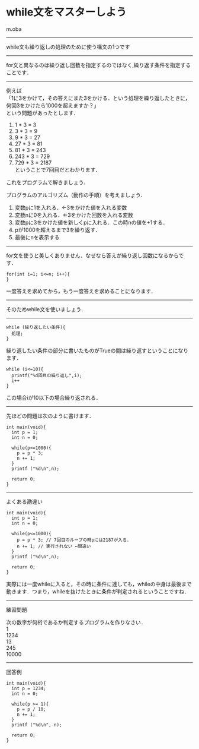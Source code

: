 # while文をマスターしよう
m.oba

---

while文も繰り返しの処理のために使う構文の1つです

---

for文と異なるのは繰り返し回数を指定するのではなく,繰り返す条件を指定することです．

---

例えば<br>
「1に3をかけて，その答えにまた3をかける．という処理を繰り返したときに，何回3をかけたら1000を超えますか？」<br>
という問題があったとします．

>>>

1. 1 * 3 = 3<br>
2. 3 * 3 = 9<br>
3. 9 * 3 = 27<br>
4. 27 * 3 = 81<br>
5. 81 * 3 = 243<br>
6. 243 * 3 = 729<br>
7. 729 * 3 = 2187<br>
ということで7回目だとわかります．

>>>

これをプログラムで解きましょう．

>>>

プログラムのアルゴリズム（動作の手順）を考えましょう．<br>
1. 変数pに1を入れる．←3をかけた値を入れる変数<br>
2. 変数nに0を入れる．←3をかけた回数を入れる変数<br>
3. 変数pに3をかけた値を新しくpに入れる．この時nの値を+1する．<br>
4. pが1000を超えるまで3を繰り返す．<br>
5. 最後にnを表示する


---

for文を使うと美しくありません．なぜなら答えが繰り返し回数になるからです．
```
for(int i=1; i<=n; i++){
}
```
一度答えを求めてから，もう一度答えを求めることになります．

---

そのためwhile文を使いましょう．

---

```
while (繰り返したい条件){
  処理;
}
```

>>>

繰り返したい条件の部分に書いたものがTrueの間は繰り返すということになります．
```
while (i<=10){
  printf("%d回目の繰り返し",i);
  i++
}
```
この場合iが10以下の場合繰り返される．

---

先ほどの問題は次のように書けます．

>>>

```
int main(void){
  int p = 1;
  int n = 0;

  while(p<=1000){
    p = p * 3;
    n += 1;
  }
  printf ("%d\n",n);

  return 0;
}
```

---

よくある勘違い<br>
```
int main(void){
  int p = 1;
  int n = 0;

  while(p<=1000){
    p = p * 3; // 7回目のループの時pには2187が入る．
    n += 1; // 実行されない ←間違い
  }
  printf ("%d\n",n);

  return 0;
}
```
実際には一度whileに入ると，その時に条件に達しても，whileの中身は最後まで動きます．つまり，whileを抜けたときに条件が判定されるということですね．


---

練習問題

>>>

次の数字が何桁であるか判定するプログラムを作りなさい．<br>
1<br>
1234<br>
13<br>
245<br>
10000<br>

---

回答例

>>>
```
int main(void){
  int p = 1234;
  int n = 0;

  while(p >= 1){
    p = p / 10;
    n += 1;
  }
  printf ("%d\n", n);

  return 0;
}
```
